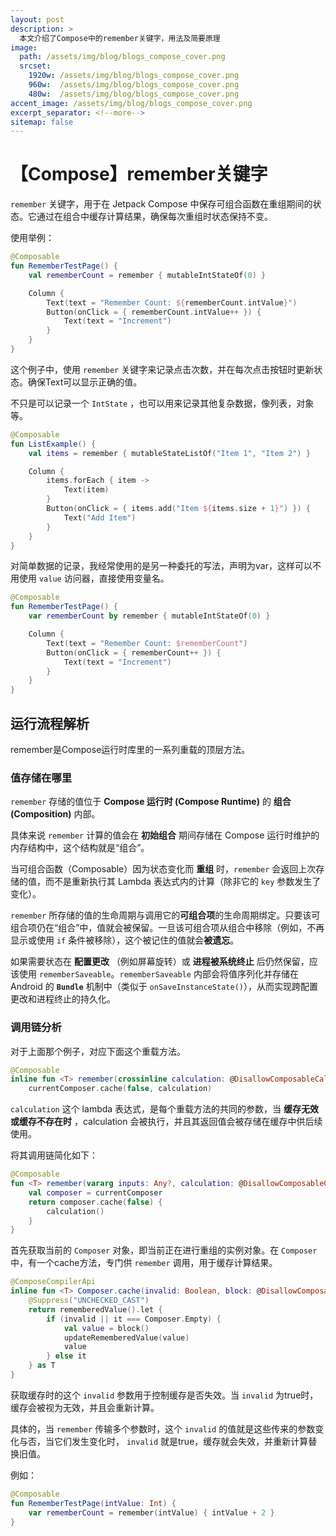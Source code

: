 ```yaml
---
layout: post
description: > 
  本文介绍了Compose中的remember关键字，用法及简要原理
image: 
  path: /assets/img/blog/blogs_compose_cover.png
  srcset: 
    1920w: /assets/img/blog/blogs_compose_cover.png
    960w:  /assets/img/blog/blogs_compose_cover.png
    480w:  /assets/img/blog/blogs_compose_cover.png
accent_image: /assets/img/blog/blogs_compose_cover.png
excerpt_separator: <!--more-->
sitemap: false
---
```

# 【Compose】remember关键字
`remember` 关键字，用于在 Jetpack Compose 中保存可组合函数在重组期间的状态。它通过在组合中缓存计算结果，确保每次重组时状态保持不变。

使用举例：

```kotlin
@Composable
fun RememberTestPage() {
    val rememberCount = remember { mutableIntStateOf(0) }

    Column {
        Text(text = "Remember Count: ${rememberCount.intValue}")
        Button(onClick = { rememberCount.intValue++ }) {
            Text(text = "Increment")
        }
    }
}
```

这个例子中，使用 `remember` 关键字来记录点击次数，并在每次点击按钮时更新状态。确保Text可以显示正确的值。

不只是可以记录一个 `IntState` ，也可以用来记录其他复杂数据，像列表，对象等。

```kotlin
@Composable
fun ListExample() {
    val items = remember { mutableStateListOf("Item 1", "Item 2") }

    Column {
        items.forEach { item ->
            Text(item)
        }
        Button(onClick = { items.add("Item ${items.size + 1}") }) {
            Text("Add Item")
        }
    }
}
```

对简单数据的记录，我经常使用的是另一种委托的写法，声明为var，这样可以不用使用 `value` 访问器，直接使用变量名。

```kotlin
@Composable
fun RememberTestPage() {
    var rememberCount by remember { mutableIntStateOf(0) }

    Column {
        Text(text = "Remember Count: $rememberCount")
        Button(onClick = { rememberCount++ }) {
            Text(text = "Increment")
        }
    }
}
```

## 运行流程解析
remember是Compose运行时库里的一系列重载的顶层方法。
### 值存储在哪里
`remember` 存储的值位于 **Compose 运行时 (Compose Runtime)** 的 **组合 (Composition)** 内部。

具体来说 `remember` 计算的值会在 **初始组合** 期间存储在 Compose 运行时维护的内存结构中，这个结构就是“组合”。

当可组合函数（Composable）因为状态变化而 **重组** 时，`remember` 会返回上次存储的值，而不是重新执行其 Lambda 表达式内的计算（除非它的 `key` 参数发生了变化）。

`remember` 所存储的值的生命周期与调用它的**可组合项**的生命周期绑定。只要该可组合项仍在“组合”中，值就会被保留。一旦该可组合项从组合中移除（例如，不再显示或使用 `if` 条件被移除），这个被记住的值就会**被遗忘**。

如果需要状态在 **配置更改** （例如屏幕旋转）或 **进程被系统终止** 后仍然保留，应该使用 `rememberSaveable`。`rememberSaveable` 内部会将值序列化并存储在 Android 的 **`Bundle`** 机制中（类似于 `onSaveInstanceState()`），从而实现跨配置更改和进程终止的持久化。
### 调用链分析
对于上面那个例子，对应下面这个重载方法。

```kotlin
@Composable
inline fun <T> remember(crossinline calculation: @DisallowComposableCalls () -> T): T =
    currentComposer.cache(false, calculation)
```

`calculation` 这个 lambda 表达式，是每个重载方法的共同的参数，当 **缓存无效或缓存不存在时** ，calculation 会被执行，并且其返回值会被存储在缓存中供后续使用。

将其调用链简化如下：

```kotlin
@Composable
fun <T> remember(vararg inputs: Any?, calculation: @DisallowComposableCalls () -> T): T {
    val composer = currentComposer
    return composer.cache(false) {
        calculation()
    }
}
```

首先获取当前的 `Composer` 对象，即当前正在进行重组的实例对象。在 `Composer` 中，有一个cache方法，专门供 `remember` 调用，用于缓存计算结果。

```kotlin
@ComposeCompilerApi
inline fun <T> Composer.cache(invalid: Boolean, block: @DisallowComposableCalls () -> T): T {
    @Suppress("UNCHECKED_CAST")
    return rememberedValue().let {
        if (invalid || it === Composer.Empty) {
            val value = block()
            updateRememberedValue(value)
            value
        } else it
    } as T
}
```

获取缓存时的这个 `invalid` 参数用于控制缓存是否失效。当 `invalid` 为true时，缓存会被视为无效，并且会重新计算。

具体的，当 `remember` 传输多个参数时，这个 `invalid` 的值就是这些传来的参数变化与否，当它们发生变化时， `invalid` 就是true，缓存就会失效，并重新计算替换旧值。

例如：

```kotlin
@Composable
fun RememberTestPage(intValue: Int) {
    var rememberCount = remember(intValue) { intValue + 2 }
}
```
